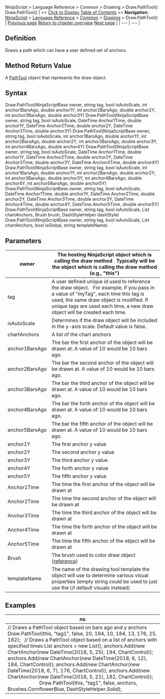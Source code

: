 ﻿
NinjaScript > Language Reference > Common > Drawing > Draw.PathTool()
Draw.PathTool()
| << [Click to Display Table of Contents](draw_pathtool().md) >> **Navigation:**     [NinjaScript](ninjascript-1.md) > [Language Reference](language_reference_wip-1.md) > [Common](common-1.md) > [Drawing](drawing-1.md) > Draw.PathTool() | [Previous page](line-1.md) [Return to chapter overview](drawing-1.md) [Next page](pathtool-1.md) |
| --- | --- |
## Definition
Draws a path which can have a user defined set of anchors.
 
## Method Return Value
A [PathTool](pathtool-1.md) object that represents the draw object.
 
## Syntax
Draw.PathTool(NinjaScriptBase owner, string tag, bool isAutoScale, int anchor1BarsAgo, double anchor1Y, int anchor2BarsAgo, double anchor2Y, int anchor3BarsAgo, double anchor3Y)
Draw.PathTool(NinjaScriptBase owner, string tag, bool isAutoScale, DateTime Anchor1Time, double anchor1Y, DateTime Anchor2Time, double anchor2Y, DateTime Anchor3Time, double anchor3Y)
Draw.PathTool(NinjaScriptBase owner, string tag, bool isAutoScale, int anchor1BarsAgo, double anchor1Y, int anchor2BarsAgo, double anchor2Y, int anchor3BarsAgo, double anchor3Y, int anchor4BarsAgo, double anchor4Y)
Draw.PathTool(NinjaScriptBase owner, string tag, bool isAutoScale, DateTime Anchor1Time, double anchor1Y, DateTime Anchor2Time, double anchor2Y, DateTime Anchor3Time, double anchor3Y, DateTime Anchor4Time, double anchor4Y)
Draw.PathTool(NinjaScriptBase owner, string tag, bool isAutoScale, int anchor1BarsAgo, double anchor1Y, int anchor2BarsAgo, double anchor2Y, int anchor3BarsAgo, double anchor3Y, int anchor4BarsAgo, double anchor4Y, int anchor5BarsAgo, double anchor5Y)
Draw.PathTool(NinjaScriptBase owner, string tag, bool isAutoScale, DateTime Anchor1Time, double anchor1Y, DateTime Anchor2Time, double anchor2Y, DateTime Anchor3Time, double anchor3Y, DateTime Anchor4Time, double anchor4Y, DateTime Anchor5Time, double anchor5Y)
Draw.PathTool(NinjaScriptBase owner, string tag, bool isAutoScale, List<ChartAnchor> chartAnchors, Brush brush, DashStyleHelper dashStyle)
Draw.PathTool(NinjaScriptBase owner, string tag, bool isAutoScale, List<ChartAnchor> chartAnchors, bool isGlobal, string templateName)
 
## Parameters
| owner | The hosting NinjaScript object which is calling the draw method   Typically will be the object which is calling the draw method (e.g., "this") |
| --- | --- |
| tag | A user defined unique id used to reference the draw object.    For example, if you pass in a value of "myTag", each time this tag is used, the same draw object is modified. If unique tags are used each time, a new draw object will be created each time. |
| isAutoScale | Determines if the draw object will be included in the y-axis scale. Default value is false. |
| chartAnchors | A list of the chart anchors |
| anchor1BarsAgo | The bar the first anchor of the object will be drawn at. A value of 10 would be 10 bars ago. |
| anchor2BarsAgo | The bar the second anchor of the object will be drawn at. A value of 10 would be 10 bars ago. |
| anchor3BarsAgo | The bar the third anchor of the object will be drawn at. A value of 10 would be 10 bars ago. |
| anchor4BarsAgo | The bar the forth anchor of the object will be drawn at. A value of 10 would be 10 bars ago. |
| anchor5BarsAgo | The bar the fifth anchor of the object will be drawn at. A value of 10 would be 10 bars ago. |
| anchor1Y | The first anchor y value |
| anchor2Y | The second anchor y value |
| anchor3Y | The third anchor y value |
| anchor4Y | The forth anchor y value |
| anchor5Y | The fifth anchor y value |
| Anchor1Time | The time the first anchor of the object will be drawn at |
| Anchor2Time | The time the second anchor of the object will be drawn at |
| Anchor3Time | The time the third anchor of the object will be drawn at |
| Anchor4Time | The time the forth anchor of the object will be drawn at |
| Anchor5Time | The time the fifth anchor of the object will be drawn at |
| Brush | The brush used to color draw object ([reference](https://msdn.microsoft.com/en-us/library/system.windows.media.brushes%28v=vs.110%29.aspx)) |
| templateName | The name of the drawing tool template the object will use to determine various visual properties (empty string could be used to just use the UI default visuals instead) |
## 
## 
## Examples
| ns |
| --- |
| // Draws a PathTool object based on bars ago and y anchors Draw.PathTool(this, "tag1", false, 20, 194, 10, 184, 13, 176, 25, 182);   // Draws a PathTool object based on a list of anchors with specified times List<ChartAnchor> anchors = new List<ChartAnchor>(); anchors.Add(new ChartAnchor(new DateTime(2018, 5, 25), 194, ChartControl)); anchors.Add(new ChartAnchor(new DateTime(2018, 6, 12), 184, ChartControl)); anchors.Add(new ChartAnchor(new DateTime(2018, 6, 7), 176, ChartControl)); anchors.Add(new ChartAnchor(new DateTime(2018, 5, 21), 182, ChartControl));                           Draw.PathTool(this, "tag1", false, anchors, Brushes.CornflowerBlue, DashStyleHelper.Solid); |


